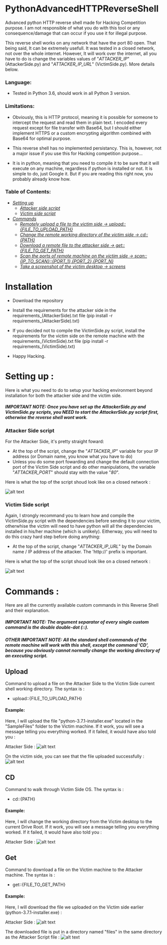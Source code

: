 # PythonAdvancedHTTPReverseShell
Advanced python HTTP reverse shell made for Hacking Competition purpose. I am not responsible of what you do with this tool or any consequence/damage that can occur if you use it for illegal purpose.

This reverse shell works on any network that have the port 80 open. That being said, It can be extremely usefull. It was tested in a closed network, not over the whole internet. However, It will work over the internet, all you have to do is change the variables values of "*ATTACKER_IP*" (AttackerSide.py) and "*ATTACKER_IP_URL*" (VictimSide.py). More details below.

### Language: ### 

- Tested in Python 3.6, should work in all Python 3 version.

### Limitations: ###

- Obviously, this is HTTP protocol, meaning it is possible for someone to intercept the request and read them in plain text. I encoded every request except for file transfer with Base64, but I should either implement HTTPS or a custom encrypting algorithm combined with Base64 for optimal purpose.
               
- This reverse shell has no implemented persistancy. This is, however, not a major issue if you use this for Hacking competition purpose...

- It is in python, meaning that you need to compile it to be sure that it will execute on any machine, regardless if python is installed or not. It is simple to do, just Google it. But if you are reading this right now, you probably already know how.

### Table of Contents: ###
- [*Setting up*](https://github.com/FanaticPythoner/PythonAdvancedHTTPReverseShell#setting-up-)
  - [*Attacker side script*](https://github.com/FanaticPythoner/PythonAdvancedHTTPReverseShell#attacker-side-script)
  - [*Victim side script*](https://github.com/FanaticPythoner/PythonAdvancedHTTPReverseShell#victim-side-script)
- [*Commands*](https://github.com/FanaticPythoner/PythonAdvancedHTTPReverseShell#Commands-)
  - [*Remotely upload a file to the victim side -> upload::{FILE_TO_UPLOAD_PATH}*](https://github.com/FanaticPythoner/PythonAdvancedHTTPReverseShell#upload)
  - [*Change the remote working directory of the victim side -> cd::{PATH}*](https://github.com/FanaticPythoner/PythonAdvancedHTTPReverseShell#cd)
  - [*Download a remote file to the attacker side -> get::{FILE_TO_GET_PATH}*](https://github.com/FanaticPythoner/PythonAdvancedHTTPReverseShell#get)
  - [*Scan the ports of remote machine on the victim side -> scan::{IP_TO_SCAN}::{PORT_1},{PORT_2},{PORT_N}*](https://github.com/FanaticPythoner/PythonAdvancedHTTPReverseShell#scan)
  - [*Take a screenshot of the victim desktop -> screens*](https://github.com/FanaticPythoner/PythonAdvancedHTTPReverseShell#screens-command)
  
# Installation

- Download the repository

- Install the requirements for the attacker side in the requirements_(AttackerSide).txt file (pip install -r requirements_(AttackerSide).txt)

- If you decided not to compile the VictimSide.py script, install the requirements for the victim side on the remote machine with the requirements_(VictimSide).txt file (pip install -r requirements_(VictimSide).txt)

- Happy Hacking.


# Setting up :

Here is what you need to do to setup your hacking environment beyond installation for both the attacker side and the victim side.
##### IMPORTANT NOTE: Once you have set up the AttackerSide.py and VictimSide.py scripts, you NEED to start the AttackerSide.py script first, otherwise the reverse shell wont work.

### Attacker Side script ###

For the Attacker Side, it's pretty straight foward: 
- At the top of the script, change the "*ATTACKER_IP*" variable for your IP address (or Domain name, you know what you have to do)
- Unless you do some port fowarding and change the default connection port of the Victim Side script and do other manipulations, the variable "*ATTACKER_PORT*" should stay with the value "*80*".

Here is what the top of the script shoud look like on a closed network :

![alt text](https://i.imgur.com/OtStUWN.jpg)

### Victim Side script ###
Again, I strongly recommand you to learn how and compile the VictimSide.py script with the dependencies before sending it to your victim, otherwhise the victim will need to have python will all the dependencies installed in his/her machine (which is unlikely). Eitherway, you will need to do this crazy hard step before doing anything:
- At the top of the script, change "*ATTACKER_IP_URL*" by the Domain name / IP address of the attacker. The 'http://' prefix is important.

Here is what the top of the script shoud look like on a closed network :

![alt text](https://i.imgur.com/4G42IUF.jpg)

# Commands :

Here are all the currently available custom commands in this Reverse Shell and their explanation.
##### IMPORTANT NOTE: The argument separator of every single custom command is the double double-dot (::).
##### OTHER IMPORTANT NOTE: All the standard shell commands of the remote machine will work with this shell, except the command 'CD', because you obviously cannot normally change the working directory of an executing script.

## Upload ##

Command to upload a file on the Attacker Side to the Victim Side current shell working directory. The syntax is :
- upload::{FILE_TO_UPLOAD_PATH}

#### Example:

Here, I will upload the file "python-3.7.1-installer.exe" located in the "SampleFiles" folder to the Victim machine. If it work, you will see a message telling you everything worked. If it failed, it would have also told you :

Attacker Side :
![alt text](https://i.imgur.com/WSRDQ5Q.jpg)

On the victim side, you can see that the file uploaded successfully :
![alt text](https://i.imgur.com/UaCknZa.jpg)

## CD ##

Command to walk through Victim Side OS. The syntax is :
- cd::{PATH}

#### Example:

Here, I will change the working directory from the Victim desktop to the current Drive Root. If it work, you will see a message telling you everything worked. If it failed, it would have also told you :

Attacker Side :
![alt text](https://i.imgur.com/b5dHgjB.jpg)

## Get ##

Command to download a file on the Victim machine to the Attacker machine. The syntax is :
- get::{FILE_TO_GET_PATH}

#### Example:

Here, I will download the file we uploaded on the Victim side earlier (python-3.7.1-installer.exe) :

Attacker Side :
![alt text](https://i.imgur.com/iTcWS8t.jpg)

The downloaded file is put in a directory named "files" in the same directory as the Attacker Script file : 
![alt text](https://i.imgur.com/HFKrEtw.jpg)
